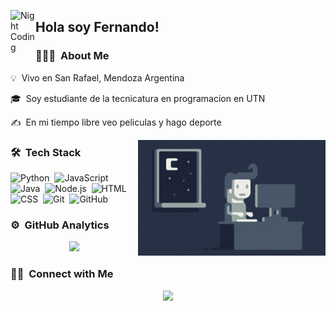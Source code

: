 

<img alt="Night Coding" src="./assets/Hand%20Wave.gif" width='40' align="left"/><h2>Hola soy Fernando!</h2>

<!-- ## 👋 &nbsp;Hey there! I'm Aditya -->

### 👨🏻‍💻 &nbsp;About Me

💡 &nbsp;Vivo en San Rafael, Mendoza Argentina

🎓 &nbsp;Soy estudiante de la tecnicatura en programacion en UTN

✍️ &nbsp;En mi tiempo libre veo peliculas y hago deporte

<img alt="Night Coding" src="https://raw.githubusercontent.com/AVS1508/AVS1508/master/assets/Night-Coding.gif" align="right"/>

### 🛠 &nbsp;Tech Stack

![Python](https://img.shields.io/badge/-Python-05122A?style=flat&logo=python)&nbsp;
![JavaScript](https://img.shields.io/badge/-JavaScript-05122A?style=flat&logo=javascript)&nbsp;
![Java](https://img.shields.io/badge/-Java-05122A?style=flat&logo=Java&logoColor=FFA518)&nbsp;
![Node.js](https://img.shields.io/badge/-Node.js-05122A?style=flat&logo=node.js)&nbsp;
![HTML](https://img.shields.io/badge/-HTML-05122A?style=flat&logo=HTML5)&nbsp;
![CSS](https://img.shields.io/badge/-CSS-05122A?style=flat&logo=CSS3&logoColor=1572B6)&nbsp;
![Git](https://img.shields.io/badge/-Git-05122A?style=flat&logo=git)&nbsp;
![GitHub](https://img.shields.io/badge/-GitHub-05122A?style=flat&logo=github)&nbsp;

### ⚙️ &nbsp;GitHub Analytics

<p align="center">
<a href="https://github.com/FernandoCala">
  <img height="180em" src="https://github-readme-stats-eight-theta.vercel.app/api?username=FernandoCala&show_icons=true&theme=algolia&include_all_commits=true&count_private=true"/>
</a>
</p>

### 🤝🏻 &nbsp;Connect with Me

<p align="center">
<a href="fernando221298@gmail.com"><img src="https://img.shields.io/badge/-fernando221298@gmail.com-D14836?style=flat&logo=Gmail&logoColor=white"/></a>

</p>
